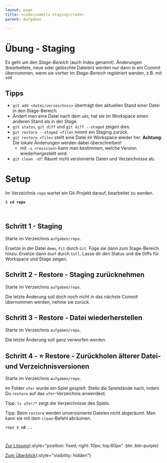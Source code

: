 ```yaml
---
layout: page
title: <code>commits-staging</code>
parent: Aufgaben

---
```

# Übung - Staging

Es geht um den *Stage-Bereich* (auch Index genannt).
Änderungen (bearbeitete, neue oder gelöschte Dateien) werden nur dann
in ein Commit übernommen, wenn sie vorher im *Stage-Bereich*
registriert werden, z.B. mit `add`

## Tipps

* `git add <datei/verzeichnis>` 
   überträgt den aktuellen Stand einer Datei in den Stage-Bereich.
*  Ändert man eine Datei nach dem `add`, hat sie
   im Workspace einen anderen Stand als in der Stage.
* `git status`, `git diff` und `git diff --staged` zeigen dies.
* `git restore --staged <file>` nimmt ein Staging zurück.
* `git restore <file>` stellt eine Datei im Workspace wieder her.
   **Achtung**: Die lokale Änderungen werden dabei überschreiben!
   - mit `-s <revision>` kann man bestimmen, welche Version wiederhergestellt wird.
* `git clean -df`: Räumt nicht versionierte Daten und Verzeichnisse ab.

# Setup

Im Verzeichnis `repo` wartet ein Git-Projekt darauf,
bearbeitet zu werden. 



<pre><code>$ <b>cd repo</b><br><br><br></code></pre>


<!--UEB-Staging--><h2>Schritt 1 - Staging</h2>

Starte im Verzeichnis `aufgaben/repo`.

Ersetze in der Datei `demo`,
`Fit` durch `Git`.
Füge sie dann zum Stage-Bereich hinzu.
Ersetze dann `doof` durch `toll`.
Lasse dir den Status und die Diffs
für Workspace und Stage zeigen.

<!--UEB-Staging--><h2>Schritt 2 - Restore - Staging zurücknehmen</h2>

Starte im Verzeichnis `aufgaben/repo`.

Die letzte Änderung soll doch noch nicht in das nächste Commit übernommen werden,
nehme sie zurück. 

<!--UEB-Staging--><h2>Schritt 3 - Restore - Datei wiederherstellen</h2>

Starte im Verzeichnis `aufgaben/repo`.

Die letzte Änderung soll ganz verworfen werden. 

<!--UEB-Staging--><h2>Schritt 4 - ⭐ Restore - Zurückholen älterer Datei- und Verzeichnisversionen</h2>

Starte im Verzeichnis `aufgaben/repo`.

Im Folder `ufer` wurde ein Spiel gespielt.
Stelle die Spielstände nach, 
indem Du `restore` auf das `ufer`-Verzeichnis anwendest.

Tipp: `ls ufer/*` zeigt die Verzeichnisse des Spiels.

Tipp: Beim `restore` werden unversionierte Dateien nicht abgeräumt.
Man kann sie mit dem `clean`-Befehl abräumen.


<pre><code>repo $ <b>cd ..</b><br><br><br></code></pre>


[Zur Lösung](loesung-commits-staging.html){:style="position: fixed; right: 10px; top:60px" .btn .btn-purple}

[Zum Überblick](../../ueberblick.html){:style="visibility: hidden"}

